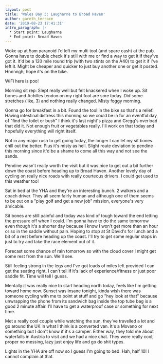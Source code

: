 ```yaml
---
layout: post
title: 'Wales Day 3: Laugharne to Broad Haven'
author: gareth_terrace
date: '2019-08-23 17:41:31'
intro_paragraph: |-
  * Start point: Laugharne
  * End point: Broad Haven
---
```

Woke up at 5am paranoid I'd left my multi tool (and spare cash) at the pub. Gonna have to double check it's still with me or find a way to get it if they've got it.  It'd be a 120 mile round trip (with two stints on the A40) to get it if I've left it. Might be cheaper and quicker to just buy another one or get it posted. Hnnnngh, hope it's on the bike.

WiFi here is poo!

Morning sit rep: Slept really well but felt knackered when I woke up. Sit bones and Achilles tendon on my right foot are sore today. Did some stretches (like, 3) and nothing really changed. Misty foggy morning.

Gonna go for breakfast in a bit. Found the tool in the bike so that's a relief. Having intestinal distress this morning so we could be in for an eventful day of "find the toilet or bush" I think it's last night's pizza and Gregg's overload that did it. Not enough fruit or vegetables really. I'll work on that today and hopefully everything will right itself.



Not in any major rush to get going today, the longer I can let my sit bones chill out the better. Plus it's misty as hell. Slight route deviation to pendine this morning since it'd be a shame to come all this way and not see the sands.

Pendine wasn't really worth the visit but it was nice to get out a bit further down the coast before heading up to Broad Haven. Another lovely day of cycling on really nice roads with really courteous drivers.  I could get used to this weather too!

Sat in bed at the YHA and they're an interesting bunch. 2 walkers and a coach driver. They all seem fairly human and although one of them seems to be out on a "play golf and get a new job" mission, everyone's very amicable.

Sit bones are still painful and today was kind of tough toward the end letting the pressure off when I could. I'm gonna have to do the same tomorrow even though it's a shorter day because I know I won't get more than an hour or so in the saddle without pain. Hoping to stop at St David's for lunch and a bit of a rest before heading up the coast. I'll try to get some regular stops in just to try and take the race element out of it.

Forecast some chance of rain tomorrow so with the cloud cover I might get some rest from the sun. We'll see.

Still feeling strong in the legs and I've got loads of miles left provided I can get the seating right. I can't tell if it's lack of experience/fitness or just poor saddle fit. Time will tell I guess.

Mentally it was really nice to start heading north today, feels like I'm getting toward home now. Sunset was insane tonight, kinda wish there was someone cycling with me to point at stuff and go "hey look at that" because unwrapping the phone from its sandwich bag inside the top tube bag is a good 2 minute affair. I'll have to get a waterproof case or something for next time.

Met a really cool couple while watching the sun, they've travelled a lot and go around the UK in what I think is a converted van. It's a Movano or something but I don't know if it's a camper. Either way, they told me about waterfalls in Austria to visit and we had a nice chat. They were really cool, proper no messing, lazy just enjoy life and go do shit types.

Lights in the YHA are off now so I guess I'm going to bed. Hah, half 10! I cannot complain at that.
